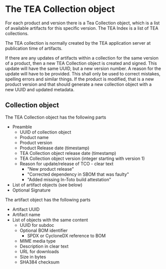 # The TEA Collection object

For each product and version there is a Tea Collection object, which is a list
of available artifacts for this specific version. The TEA Index is a list of
TEA collections.

The TEA collection is normally created by the TEA application server at
publication time of artifacts.

If there are any updates of artifacts within a collection for the same
version of a product, then a new TEA Collection object is created and signed.
This update will have the same UUID, but a new version number. A reason
for the update will have to be provided. This shall only be used to
correct mistakes, spelling errors and similar things. If the product
is modified, that is a new product version and that should generate
a new collection object with a new UUID and updated metadata.

## Collection object

The TEA Collection object has the following parts

* Preamble
  * UUID of collection object
  * Product name
  * Product version
  * Product Release date (timestamp)
  * TEA Collection object release date (timestamp)
  * TEA Collection object version (integer starting with version 1)
  * Reason for update/release of TCO - clear text
    * "New product release"
    * "Corrected dependency in SBOM that was faulty"
    * "Added missing In-Toto build attestation"
* List of artifact objects (see below)
* Optional Signature

The artifact object has the following parts

* Artifact UUID
* Artifact name
* List of objects with the same content
  * UUID for subdoc
  * Optional BOM identifier
    * SPDX or CycloneDX reference to BOM
  * MIME media type
  * Description in clear text
  * URL for downloads
  * Size in bytes
  * SHA384 checksum
